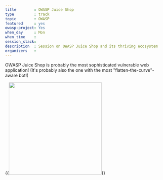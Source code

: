 ```yaml
---
title        : OWASP Juice Shop
type         : track
topic        : OWASP
featured     : yes
owasp-project: Yes
when_day     : Mon
when_time    :
session_slack: 
description  : Session on OWASP Juice Shop and its thriving ecosystem
organizers   :
---
```


OWASP Juice Shop is probably the most sophisticated vulnerable web
application! (It's probably also the one with the most
"flatten-the-curve"-aware bot!)


{{<img src="https://raw.githubusercontent.com/OWASP/owasp-swag/master/projects/juice-shop/logos/custom/JuicyBot_MedicalMask_Upscaled.png"
       width="300">}}
